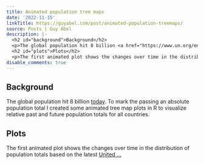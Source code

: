 ```yaml
---
title: Animated population tree maps
date: '2022-11-15'
linkTitle: https://guyabel.com/post/animated-population-treemaps/
source: Posts | Guy Abel
description: |-
  <h2 id="background">Background</h2>
  <p>The global population hit 8 billion <a href="https://www.un.org/en/desa/world-population-reach-8-billion-15-november-2022" target="_blank" rel="noopener">today</a>. To mark the passing an absolute population total I created some animated tree map plots in R to visualize relative past and future population totals for all countries.</p>
  <h2 id="plots">Plots</h2>
  <p>The first animated plot shows the changes over time in the distribution of population totals based on the latest <a href="https://population.un.org/wpp/" target="_blank" rel="noopener">United ...
disable_comments: true
---
```

<h2 id="background">Background</h2>
<p>The global population hit 8 billion <a href="https://www.un.org/en/desa/world-population-reach-8-billion-15-november-2022" target="_blank" rel="noopener">today</a>. To mark the passing an absolute population total I created some animated tree map plots in R to visualize relative past and future population totals for all countries.</p>
<h2 id="plots">Plots</h2>
<p>The first animated plot shows the changes over time in the distribution of population totals based on the latest <a href="https://population.un.org/wpp/" target="_blank" rel="noopener">United ...